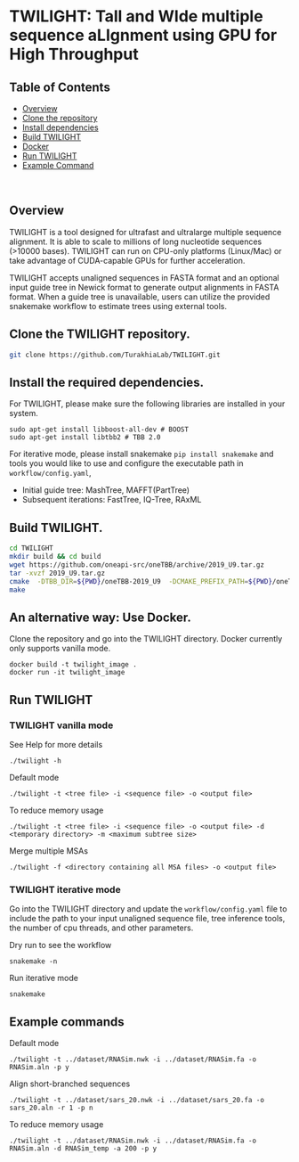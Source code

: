 # TWILIGHT: Tall and WIde multiple sequence aLIgnment using GPU for High Throughput

## Table of Contents
- [Overview](#overview)
- [Clone the repository](#clone)
- [Install dependencies](#install) 
- [Build TWILIGHT](#custom)
- [Docker](#docker)
- [Run TWILIGHT](#run)
- [Example Command](#example)

<br>

## <a name="overview"></a> Overview

TWILIGHT is a tool designed for ultrafast and ultralarge multiple sequence alignment. It is able to scale to millions of long nucleotide sequences (>10000 bases). TWILIGHT can run on CPU-only platforms (Linux/Mac) or take advantage of CUDA-capable GPUs for further acceleration. 

TWILIGHT accepts unaligned sequences in FASTA format and an optional input guide tree in Newick format to generate output alignments in FASTA format. When a guide tree is unavailable, users can utilize the provided snakemake workflow to estimate trees using external tools.

## <a name="clone"></a> Clone the TWILIGHT repository.

```bash
git clone https://github.com/TurakhiaLab/TWILIGHT.git
```

## <a name="install"></a> Install the required dependencies.

For TWILIGHT, please make sure the following libraries are installed in your system.
```
sudo apt-get install libboost-all-dev # BOOST
sudo apt-get install libtbb2 # TBB 2.0
```
For iterative mode, please install snakemake `pip install snakemake` and tools you would like to use and configure the executable path in `workflow/config.yaml`,
- Initial guide tree: MashTree, MAFFT(PartTree)
- Subsequent iterations: FastTree, IQ-Tree, RAxML

## <a name="custom"></a> Build TWILIGHT.

```bash
cd TWILIGHT
mkdir build && cd build
wget https://github.com/oneapi-src/oneTBB/archive/2019_U9.tar.gz
tar -xvzf 2019_U9.tar.gz
cmake  -DTBB_DIR=${PWD}/oneTBB-2019_U9  -DCMAKE_PREFIX_PATH=${PWD}/oneTBB-2019_U9/cmake  ..
make
```
## <a name="docker"></a> An alternative way: Use Docker.
Clone the repository and go into the TWILIGHT directory. Docker currently only supports vanilla mode.
```
docker build -t twilight_image .
docker run -it twilight_image
```

## <a name="run"></a> Run TWILIGHT
### TWILIGHT vanilla mode
See Help for more details
```
./twilight -h
```
Default mode
```
./twilight -t <tree file> -i <sequence file> -o <output file>
```
To reduce memory usage
```
./twilight -t <tree file> -i <sequence file> -o <output file> -d <temporary directory> -m <maximum subtree size>
```
Merge multiple MSAs
```
./twilight -f <directory containing all MSA files> -o <output file>
```
### TWILIGHT iterative mode
Go into the TWILIGHT directory and update the `workflow/config.yaml` file to include the path to your input unaligned sequence file, tree inference tools, the number of cpu threads, and other parameters.

Dry run to see the workflow
```
snakemake -n
```
Run iterative mode
```
snakemake
```
## <a name="example"></a> Example commands
Default mode
```
./twilight -t ../dataset/RNASim.nwk -i ../dataset/RNASim.fa -o RNASim.aln -p y
```
Align short-branched sequences
```
./twilight -t ../dataset/sars_20.nwk -i ../dataset/sars_20.fa -o sars_20.aln -r 1 -p n
```
To reduce memory usage
```
./twilight -t ../dataset/RNASim.nwk -i ../dataset/RNASim.fa -o RNASim.aln -d RNASim_temp -a 200 -p y
```
